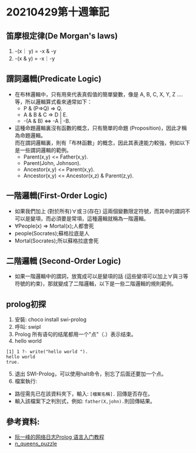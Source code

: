 # 20210429第十週筆記
## 笛摩根定律(De Morgan's laws)
1. -(x｜ y) = -x & -y
2. -(x & y) = -x｜-y
## 謂詞邏輯(Predicate Logic)

* 在布林邏輯中，只有用來代表真假值的簡單變數，像是 A, B, C, X, Y, Z .... 等，所以邏輯算式看來通常如下：
   * P & (P=>Q) => Q.
   * A & B & C => D | E.
   * -(A & B) <=> -A | -B.
* 這種命題邏輯裏沒有函數的概念，只有簡單的命題 (Proposition)，因此才稱為命題邏輯。<br>
  而在謂詞邏輯裏，則有「布林函數」的概念，因此其表達能力較強，例如以下是一些謂詞邏輯的範例。
   * Parent(x,y) <= Father(x,y).
   * Parent(John, Johnson).
   * Ancestor(x,y) <= Parent(x,y).
   * Ancestor(x,y) <= Ancestor(x,z) & Parent(z,y).
## 一階邏輯(First-Order Logic)
* 如果我們加上  (對於所有)∀或∃(存在) 這兩個變數限定符號，而其中的謂詞不可以是變項，而必須要是常項，這種邏輯就稱為一階邏輯。
* ∀People(x) => Mortal(x);人都會死
* people(Socrates);蘇格拉底是人
* Mortal(Socrates);所以蘇格拉底會死
## 二階邏輯 (Second-Order Logic)
* 如果一階邏輯中的謂詞，放寬成可以是變項的話 (這些變項可以加上∀與∃等符號的約束)，那就變成了二階邏輯，以下是一些二階邏輯的規則範例。
## prolog初探
1. 安裝: choco install swi-prolog
2. 呼叫: swipl
3. Prolog 所有语句的结尾都用一个"点"（.）表示结束。
4. hello world
```
[1] 1 ?- write("hello world ").
hello world 
true.
```
5. 退出 SWI-Prolog，可以使用halt命令，别忘了后面还要加一个点。
6. 檔案執行: 
* 路徑需先已在該資料夾下，輸入: ```[檔案名稱].``` 回傳是否存在。
* 輸入該檔案下之判別式，例如: ```father(X,john).```則回傳結果。                      
 ## 參考資料:
 * [阮一峰的网络日志Prolog 语言入门教程](https://www.ruanyifeng.com/blog/2019/01/prolog.html)
 * [n_queens_puzzle](https://github.com/Anniepoo/prolog-examples/blob/master/nqueens.pl)
